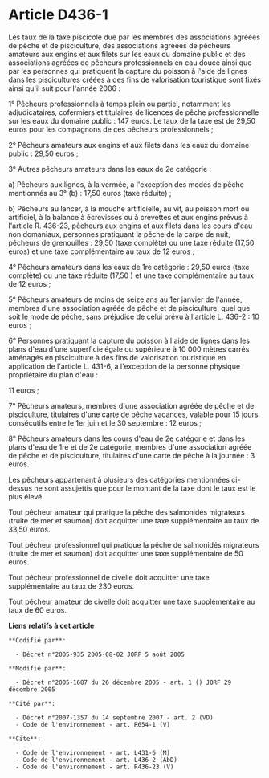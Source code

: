 # Article D436-1

Les taux de la taxe piscicole due par les membres des associations agréées de pêche et de pisciculture, des associations
agréées de pêcheurs amateurs aux engins et aux filets sur les eaux du domaine public et des associations agréées de pêcheurs
professionnels en eau douce ainsi que par les personnes qui pratiquent la capture du poisson à l'aide de lignes dans les
piscicultures créées à des fins de valorisation touristique sont fixés ainsi qu'il suit pour l'année 2006 :

1° Pêcheurs professionnels à temps plein ou partiel, notamment les adjudicataires, cofermiers et titulaires de licences de
pêche professionnelle sur les eaux du domaine public : 147 euros. Le taux de la taxe est de 29,50 euros pour les compagnons
de ces pêcheurs professionnels ;

2° Pêcheurs amateurs aux engins et aux filets dans les eaux du domaine public : 29,50 euros ;

3° Autres pêcheurs amateurs dans les eaux de 2e catégorie :

a) Pêcheurs aux lignes, à la vermée, à l'exception des modes de pêche mentionnés au 3° (b) : 17,50 euros (taxe réduite) ;

b) Pêcheurs au lancer, à la mouche artificielle, au vif, au poisson mort ou artificiel, à la balance à écrevisses ou à
crevettes et aux engins prévus à l'article R. 436-23, pêcheurs aux engins et aux filets dans les cours d'eau non domaniaux,
personnes pratiquant la pêche de la carpe de nuit, pêcheurs de grenouilles : 29,50  (taxe complète) ou une taxe réduite
(17,50 euros) et une taxe complémentaire au taux de 12 euros ;

4° Pêcheurs amateurs dans les eaux de 1re catégorie : 29,50 euros (taxe complète) ou une taxe réduite (17,50 ) et une taxe
complémentaire au taux de 12 euros ;

5° Pêcheurs amateurs de moins de seize ans au 1er janvier de l'année, membres d'une association agréée de pêche et de
pisciculture, quel que soit le mode de pêche, sans préjudice de celui prévu à l'article L. 436-2 : 10 euros ;

6° Personnes pratiquant la capture du poisson à l'aide de lignes dans les plans d'eau d'une superficie égale ou supérieure à
10 000 mètres carrés aménagés en pisciculture à des fins de valorisation touristique en application de l'article L. 431-6, à
l'exception de la personne physique propriétaire du plan d'eau :

11 euros ;

7° Pêcheurs amateurs, membres d'une association agréée de pêche et de pisciculture, titulaires d'une carte de pêche vacances,
valable pour 15 jours consécutifs entre le 1er juin et le 30 septembre : 12 euros ;

8° Pêcheurs amateurs dans les cours d'eau de 2e catégorie et dans les plans d'eau de 1re et de 2e catégorie, membres d'une
association agréée de pêche et de pisciculture, titulaires d'une carte de pêche à la journée : 3 euros.

Les pêcheurs appartenant à plusieurs des catégories mentionnées ci-dessus ne sont assujettis que pour le montant de la taxe
dont le taux est le plus élevé.

Tout pêcheur amateur qui pratique la pêche des salmonidés migrateurs (truite de mer et saumon) doit acquitter une taxe
supplémentaire au taux de 33,50 euros.

Tout pêcheur professionnel qui pratique la pêche de salmonidés migrateurs (truite de mer et saumon) doit acquitter une taxe
supplémentaire de 50 euros.

Tout pêcheur professionnel de civelle doit acquitter une taxe supplémentaire au taux de 230 euros.

Tout pêcheur amateur de civelle doit acquitter une taxe supplémentaire au taux de 60 euros.

**Liens relatifs à cet article**

	**Codifié par**:

	  - Décret n°2005-935 2005-08-02 JORF 5 août 2005

	**Modifié par**:

	  - Décret n°2005-1687 du 26 décembre 2005 - art. 1 () JORF 29 décembre 2005

	**Cité par**:

	  - Décret n°2007-1357 du 14 septembre 2007 - art. 2 (VD)
	  - Code de l'environnement - art. R654-1 (V)

	**Cite**:

	  - Code de l'environnement - art. L431-6 (M)
	  - Code de l'environnement - art. L436-2 (AbD)
	  - Code de l'environnement - art. R436-23 (V)
